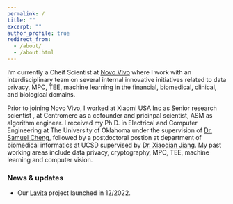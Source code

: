 ```yaml
---
permalink: /
title: ""
excerpt: ""
author_profile: true
redirect_from: 
  - /about/
  - /about.html
---
```


I’m currently a Cheif Scientist at [Novo Vivo](http://novovivo.io) where I work with an interdisciplinary team on several internal innovative initiatives related to data privacy, MPC, TEE, machine learning in the financial, biomedical, clinical, and biological domains.

Prior to joining Novo Vivo, I worked at Xiaomi USA Inc as Senior research scientist , at Centromere as a cofounder and pricinpal scientist, ASM as algorithm engineer. I received my Ph.D. in Electrical and Computer Engineering at The University of Oklahoma under the supervision of [Dr. Samuel Cheng](https://www.ou.edu/coe/ece/faculty_directory/dr_cheng), followed by a postdoctoral postion at department of biomedical informatics at UCSD supervised by [Dr. Xiaoqian Jiang](https://sbmi.uth.edu/faculty-and-staff/xiaoqian-jiang.htm). My past working areas include data privacy, cryptography, MPC, TEE, machine learning and computer vision.

### News & updates
* Our [Lavita](https://www.lavita.ai) project launched in 12/2022.
